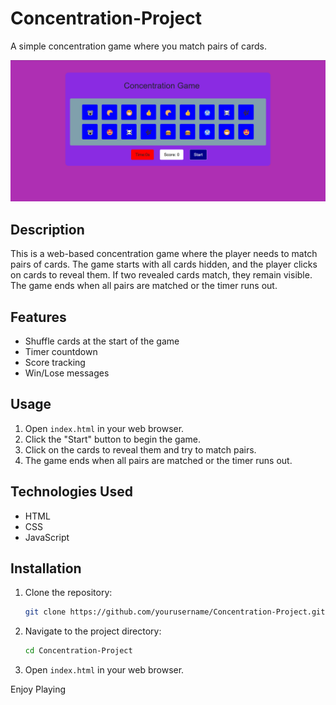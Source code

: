 # Concentration-Project

A simple concentration game where you match pairs of cards.

![Game Screenshot](Screenshot%202025-01-21%20144946.png)

## Description

This is a web-based concentration game where the player needs to match pairs of cards. The game starts with all cards hidden, and the player clicks on cards to reveal them. If two revealed cards match, they remain visible. The game ends when all pairs are matched or the timer runs out.

## Features

- Shuffle cards at the start of the game
- Timer countdown
- Score tracking
- Win/Lose messages

## Usage

1. Open `index.html` in your web browser.
2. Click the "Start" button to begin the game.
3. Click on the cards to reveal them and try to match pairs.
4. The game ends when all pairs are matched or the timer runs out.

## Technologies Used

- HTML
- CSS
- JavaScript

## Installation

1. Clone the repository:
    ```sh
    git clone https://github.com/yourusername/Concentration-Project.git
    ```
2. Navigate to the project directory:
    ```sh
    cd Concentration-Project
    ```
3. Open `index.html` in your web browser.

Enjoy Playing